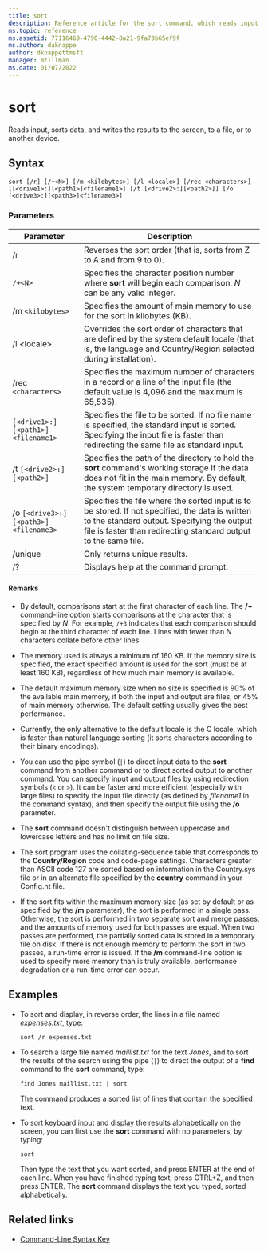 ```yaml
---
title: sort
description: Reference article for the sort command, which reads input, sorts data, and writes the results to the screen, to a file, or to another device.
ms.topic: reference
ms.assetid: 77116469-4790-4442-8a21-9fa73b65ef9f
ms.author: daknappe
author: dknappettmsft
manager: mtillman
ms.date: 01/07/2022
---
```


# sort

Reads input, sorts data, and writes the results to the screen, to a file, or to another device.

## Syntax

```
sort [/r] [/+<N>] [/m <kilobytes>] [/l <locale>] [/rec <characters>] [[<drive1>:][<path1>]<filename1>] [/t [<drive2>:][<path2>]] [/o [<drive3>:][<path3>]<filename3>]
```

### Parameters

| Parameter | Description |
|--|--|
| /r | Reverses the sort order (that is, sorts from Z to A and from 9 to 0). |
| `/+<N>` | Specifies the character position number where **sort** will begin each comparison. *N* can be any valid integer. |
| /m `<kilobytes>` | Specifies the amount of main memory to use for the sort in kilobytes (KB). |
| /l \<locale> | Overrides the sort order of characters that are defined by the system default locale (that is, the language and Country/Region selected during installation). |
| /rec `<characters>` | Specifies the maximum number of characters in a record or a line of the input file (the default value is 4,096 and the maximum is 65,535). |
| `[<drive1>:][<path1>]<filename1>` | Specifies the file to be sorted. If no file name is specified, the standard input is sorted. Specifying the input file is faster than redirecting the same file as standard input. |
| /t `[<drive2>:][<path2>]` | Specifies the path of the directory to hold the **sort** command's working storage if the data does not fit in the main memory. By default, the system temporary directory is used. |
| /o `[<drive3>:][<path3>]<filename3>` | Specifies the file where the sorted input is to be stored. If not specified, the data is written to the standard output. Specifying the output file is faster than redirecting standard output to the same file. |
| /unique | Only returns unique results. |
| /? | Displays help at the command prompt. |

#### Remarks

- By default, comparisons start at the first character of each line. The **/+** command-line option starts comparisons at the character that is specified by *N*. For example, `/+3` indicates that each comparison should begin at the third character of each line. Lines with fewer than *N* characters collate before other lines.

- The memory used is always a minimum of 160 KB. If the memory size is specified, the exact specified amount is used for the sort (must be at least 160 KB), regardless of how much main memory is available.

- The default maximum memory size when no size is specified is 90% of the available main memory, if both the input and output are files, or 45% of main memory otherwise. The default setting usually gives the best performance.

- Currently, the only alternative to the default locale is the C locale, which is faster than natural language sorting (it sorts characters according to their binary encodings).

- You can use the pipe symbol (`|`) to direct input data to the **sort** command from another command or to direct sorted output to another command. You can specify input and output files by using redirection symbols (`<` or `>`). It can be faster and more efficient (especially with large files) to specify the input file directly (as defined by *filename1* in the command syntax), and then specify the output file using the **/o** parameter.

- The **sort** command doesn't distinguish between uppercase and lowercase letters and has no limit on file size.

- The sort program uses the collating-sequence table that corresponds to the **Country/Region** code and code-page settings. Characters greater than ASCII code 127 are sorted based on information in the Country.sys file or in an alternate file specified by the **country** command in your Config.nt file.

- If the sort fits within the maximum memory size (as set by default or as specified by the **/m** parameter), the sort is performed in a single pass. Otherwise, the sort is performed in two separate sort and merge passes, and the amounts of memory used for both passes are equal. When two passes are performed, the partially sorted data is stored in a temporary file on disk. If there is not enough memory to perform the sort in two passes, a run-time error is issued. If the **/m** command-line option is used to specify more memory than is truly available, performance degradation or a run-time error can occur.

## Examples

- To sort and display, in reverse order, the lines in a file named *expenses.txt*, type:

    ```
    sort /r expenses.txt
    ```

- To search a large file named *maillist.txt* for the text *Jones*, and to sort the results of the search using the pipe (`|`) to direct the output of a **find** command to the **sort** command, type:

    ```
    find Jones maillist.txt | sort
    ```

    The command produces a sorted list of lines that contain the specified text.

- To sort keyboard input and display the results alphabetically on the screen, you can first use the **sort** command with no parameters, by typing:

    ```
    sort
    ```

    Then type the text that you want sorted, and press ENTER at the end of each line. When you have finished typing text, press CTRL+Z, and then press ENTER. The **sort** command displays the text you typed, sorted alphabetically.

## Related links

- [Command-Line Syntax Key](command-line-syntax-key.md)
